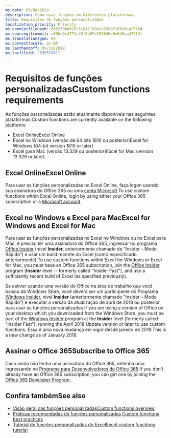 ```yaml
---
ms.date: 05/08/2019
description: Como usar funções em diferentes plataformas.
title: Requisitos de funções personalizadas
localization_priority: Priority
ms.openlocfilehash: 660230bd82fc31641199a2e3388f10b16c425104
ms.sourcegitcommit: a99be9c4771c45f3e07e781646e0e649aa47213f
ms.translationtype: HT
ms.contentlocale: pt-BR
ms.lasthandoff: 05/11/2019
ms.locfileid: "33951981"
---
```

# <a name="custom-functions-requirements"></a><span data-ttu-id="c8287-103">Requisitos de funções personalizadas</span><span class="sxs-lookup"><span data-stu-id="c8287-103">Custom functions requirements</span></span>

<span data-ttu-id="c8287-104">As funções personalizadas estão atualmente disponíveis nas seguintes plataformas:</span><span class="sxs-lookup"><span data-stu-id="c8287-104">Custom functions are currently available on the following platforms:</span></span>

- <span data-ttu-id="c8287-105">Excel Online</span><span class="sxs-lookup"><span data-stu-id="c8287-105">Excel Online</span></span>
- <span data-ttu-id="c8287-106">Excel no Windows (versão de 64 bits 1810 ou posterior)</span><span class="sxs-lookup"><span data-stu-id="c8287-106">Excel for Windows (64-bit version 1810 or later)</span></span>
- <span data-ttu-id="c8287-107">Excel para Mac (versão 13.329 ou posterior)</span><span class="sxs-lookup"><span data-stu-id="c8287-107">Excel for Mac (version 13.329 or later)</span></span>

## <a name="excel-online"></a><span data-ttu-id="c8287-108">Excel Online</span><span class="sxs-lookup"><span data-stu-id="c8287-108">Excel Online</span></span>
<span data-ttu-id="c8287-109">Para usar as funções personalizadas no Excel Online, faça logon usando sua assinatura do Office 365 ou uma [conta Microsoft](https://account.microsoft.com/account).</span><span class="sxs-lookup"><span data-stu-id="c8287-109">To use custom functions within Excel Online, login by using either your Office 365 subscription or a [Microsoft account](https://account.microsoft.com/account).</span></span>

## <a name="excel-on-windows-and-excel-for-mac"></a><span data-ttu-id="c8287-110">Excel no Windows e Excel para Mac</span><span class="sxs-lookup"><span data-stu-id="c8287-110">Excel for Windows and Excel for Mac</span></span>
<span data-ttu-id="c8287-111">Para usar as funções personalizadas no Excel no Windows ou no Excel para Mac, é preciso ter uma assinatura do Office 365, ingressar no programa [Office Insider](https://products.office.com/office-insider) (nível **Insider**, anteriormente chamado de “Insider – Modo Rápido”) e usar um build recente do Excel (como especificado anteriormente).</span><span class="sxs-lookup"><span data-stu-id="c8287-111">To use custom functions within Excel for Windows or Excel for Mac, you must have an Office 365 subscription, join the [Office Insider](https://products.office.com/office-insider) program (**Insider** level -- formerly called "Insider Fast"), and use a sufficiently recent build of Excel (as specified previously).</span></span>

<span data-ttu-id="c8287-112">Se estiver usando uma versão do Office na área de trabalho que você baixou da Windows Store, você deverá ser um participante do Programa [Windows Insider](https://insider.windows.com/), nível **Insider** (anteriormente chamado "Insider – Modo Rápido") e executar a versão da atualização de abril de 2018 ou posterior para usar as funções personalizadas.</span><span class="sxs-lookup"><span data-stu-id="c8287-112">If you are using a version of Office on your desktop which you downloaded from the Windows Store, you must be part of the [Windows Insider](https://insider.windows.com/) program at the **Insider** level (formerly called "Insider Fast"), running the April 2018 Update version or later to use custom functions.</span></span> <span data-ttu-id="c8287-113">Essa é uma nova mudança em vigor desde janeiro de 2019.</span><span class="sxs-lookup"><span data-stu-id="c8287-113">This is a new change as of January 2019.</span></span>

## <a name="subscribe-to-office-365"></a><span data-ttu-id="c8287-114">Assinar o Office 365</span><span class="sxs-lookup"><span data-stu-id="c8287-114">Subscribe to Office 365</span></span>
<span data-ttu-id="c8287-115">Caso ainda não tenha uma assinatura do Office 365, obtenha uma ingressando no [Programa para Desenvolvedores do Office 365](https://developer.microsoft.com/pt-BR/office/dev-program).</span><span class="sxs-lookup"><span data-stu-id="c8287-115">If you don't already have an Office 365 subscription, you can get one by joining the [Office 365 Developer Program](https://developer.microsoft.com/pt-BR/office/dev-program).</span></span>

## <a name="see-also"></a><span data-ttu-id="c8287-116">Confira também</span><span class="sxs-lookup"><span data-stu-id="c8287-116">See also</span></span>
* [<span data-ttu-id="c8287-117">Visão geral das funções personalizadas</span><span class="sxs-lookup"><span data-stu-id="c8287-117">Custom functions overview</span></span>](custom-functions-overview.md)
* <span data-ttu-id="c8287-118">[Práticas recomendadas de funções personalizadas](custom-functions-best-practices.md).</span><span class="sxs-lookup"><span data-stu-id="c8287-118">[Custom functions best practices](custom-functions-best-practices.md)</span></span>
* [<span data-ttu-id="c8287-119">Tutorial de funções personalizadas do Excel</span><span class="sxs-lookup"><span data-stu-id="c8287-119">Excel custom functions tutorial</span></span>](../tutorials/excel-tutorial-create-custom-functions.md)
